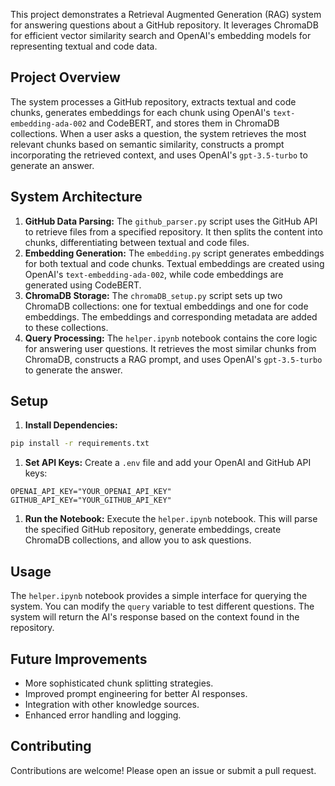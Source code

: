This project demonstrates a Retrieval Augmented Generation (RAG) system for answering questions about a GitHub repository. It leverages ChromaDB for efficient vector similarity search and OpenAI's embedding models for representing textual and code data.
## Project Overview
The system processes a GitHub repository, extracts textual and code chunks, generates embeddings for each chunk using OpenAI's `text-embedding-ada-002` and CodeBERT, and stores them in ChromaDB collections. When a user asks a question, the system retrieves the most relevant chunks based on semantic similarity, constructs a prompt incorporating the retrieved context, and uses OpenAI's `gpt-3.5-turbo` to generate an answer.
## System Architecture
1. **GitHub Data Parsing:** The `github_parser.py` script uses the GitHub API to retrieve files from a specified repository. It then splits the content into chunks, differentiating between textual and code files.
2. **Embedding Generation:** The `embedding.py` script generates embeddings for both textual and code chunks. Textual embeddings are created using OpenAI's `text-embedding-ada-002`, while code embeddings are generated using CodeBERT.
3. **ChromaDB Storage:** The `chromaDB_setup.py` script sets up two ChromaDB collections: one for textual embeddings and one for code embeddings. The embeddings and corresponding metadata are added to these collections.
4. **Query Processing:** The `helper.ipynb` notebook contains the core logic for answering user questions. It retrieves the most similar chunks from ChromaDB, constructs a RAG prompt, and uses OpenAI's `gpt-3.5-turbo` to generate the answer.

## Setup
1. **Install Dependencies:**
``` bash
pip install -r requirements.txt
```
1. **Set API Keys:** Create a `.env` file and add your OpenAI and GitHub API keys:
``` 
OPENAI_API_KEY="YOUR_OPENAI_API_KEY"
GITHUB_API_KEY="YOUR_GITHUB_API_KEY"
```
1. **Run the Notebook:** Execute the `helper.ipynb` notebook. This will parse the specified GitHub repository, generate embeddings, create ChromaDB collections, and allow you to ask questions.

## Usage
The `helper.ipynb` notebook provides a simple interface for querying the system. You can modify the `query` variable to test different questions. The system will return the AI's response based on the context found in the repository.
## Future Improvements
- More sophisticated chunk splitting strategies.
- Improved prompt engineering for better AI responses.
- Integration with other knowledge sources.
- Enhanced error handling and logging.

## Contributing
Contributions are welcome! Please open an issue or submit a pull request.

